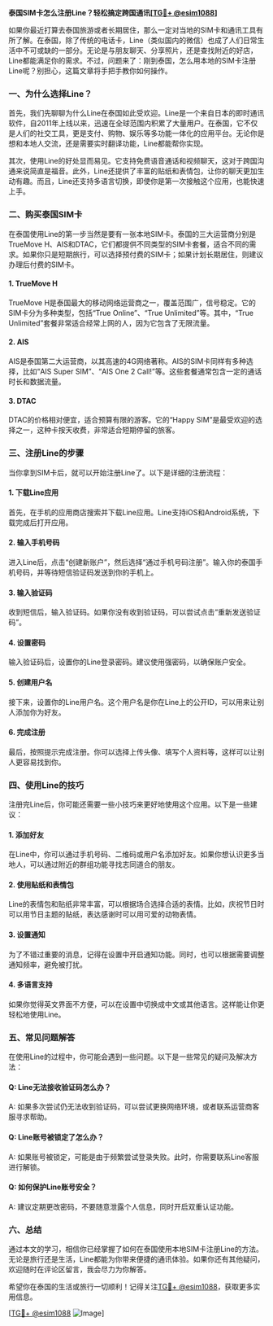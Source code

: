 **泰国SIM卡怎么注册Line？轻松搞定跨国通讯[[TG💪+ @esim1088](https://t.me/s/esim1088)]**

如果你最近打算去泰国旅游或者长期居住，那么一定对当地的SIM卡和通讯工具有所了解。在泰国，除了传统的电话卡，Line（类似国内的微信）也成了人们日常生活中不可或缺的一部分。无论是与朋友聊天、分享照片，还是查找附近的好店，Line都能满足你的需求。不过，问题来了：刚到泰国，怎么用本地的SIM卡注册Line呢？别担心，这篇文章将手把手教你如何操作。

### 一、为什么选择Line？

首先，我们先聊聊为什么Line在泰国如此受欢迎。Line是一个来自日本的即时通讯软件，自2011年上线以来，迅速在全球范围内积累了大量用户。在泰国，它不仅是人们的社交工具，更是支付、购物、娱乐等多功能一体化的应用平台。无论你是想和本地人交流，还是需要实时翻译功能，Line都能帮你实现。

其次，使用Line的好处显而易见。它支持免费语音通话和视频聊天，这对于跨国沟通来说简直是福音。此外，Line还提供了丰富的贴纸和表情包，让你的聊天更加生动有趣。而且，Line还支持多语言切换，即使你是第一次接触这个应用，也能快速上手。

### 二、购买泰国SIM卡

在泰国使用Line的第一步当然是要有一张本地SIM卡。泰国的三大运营商分别是TrueMove H、AIS和DTAC，它们都提供不同类型的SIM卡套餐，适合不同的需求。如果你只是短期旅行，可以选择预付费的SIM卡；如果计划长期居住，则建议办理后付费的SIM卡。

#### 1. TrueMove H
TrueMove H是泰国最大的移动网络运营商之一，覆盖范围广，信号稳定。它的SIM卡分为多种类型，包括“True Online”、“True Unlimited”等。其中，“True Unlimited”套餐非常适合经常上网的人，因为它包含了无限流量。

#### 2. AIS
AIS是泰国第二大运营商，以其高速的4G网络著称。AIS的SIM卡同样有多种选择，比如“AIS Super SIM”、“AIS One 2 Call!”等。这些套餐通常包含一定的通话时长和数据流量。

#### 3. DTAC
DTAC的价格相对便宜，适合预算有限的游客。它的“Happy SIM”是最受欢迎的选择之一，这种卡按天收费，非常适合短期停留的旅客。

### 三、注册Line的步骤

当你拿到SIM卡后，就可以开始注册Line了。以下是详细的注册流程：

#### 1. 下载Line应用
首先，在手机的应用商店搜索并下载Line应用。Line支持iOS和Android系统，下载完成后打开应用。

#### 2. 输入手机号码
进入Line后，点击“创建新账户”，然后选择“通过手机号码注册”。输入你的泰国手机号码，并等待短信验证码发送到你的手机上。

#### 3. 输入验证码
收到短信后，输入验证码。如果你没有收到验证码，可以尝试点击“重新发送验证码”。

#### 4. 设置密码
输入验证码后，设置你的Line登录密码。建议使用强密码，以确保账户安全。

#### 5. 创建用户名
接下来，设置你的Line用户名。这个用户名是你在Line上的公开ID，可以用来让别人添加你为好友。

#### 6. 完成注册
最后，按照提示完成注册。你可以选择上传头像、填写个人资料等，这样可以让别人更容易找到你。

### 四、使用Line的技巧

注册完Line后，你可能还需要一些小技巧来更好地使用这个应用。以下是一些建议：

#### 1. 添加好友
在Line中，你可以通过手机号码、二维码或用户名添加好友。如果你想认识更多当地人，可以通过附近的群组功能寻找志同道合的朋友。

#### 2. 使用贴纸和表情包
Line的表情包和贴纸非常丰富，可以根据场合选择合适的表情。比如，庆祝节日时可以用节日主题的贴纸，表达感谢时可以用可爱的动物表情。

#### 3. 设置通知
为了不错过重要的消息，记得在设置中开启通知功能。同时，也可以根据需要调整通知频率，避免被打扰。

#### 4. 多语言支持
如果你觉得英文界面不方便，可以在设置中切换成中文或其他语言。这样能让你更轻松地使用Line。

### 五、常见问题解答

在使用Line的过程中，你可能会遇到一些问题。以下是一些常见的疑问及解决方法：

#### Q: Line无法接收验证码怎么办？
A: 如果多次尝试仍无法收到验证码，可以尝试更换网络环境，或者联系运营商客服寻求帮助。

#### Q: Line账号被锁定了怎么办？
A: 如果账号被锁定，可能是由于频繁尝试登录失败。此时，你需要联系Line客服进行解锁。

#### Q: 如何保护Line账号安全？
A: 建议定期更改密码，不要随意泄露个人信息，同时开启双重认证功能。

### 六、总结

通过本文的学习，相信你已经掌握了如何在泰国使用本地SIM卡注册Line的方法。无论是旅行还是生活，Line都能为你带来便捷的通讯体验。如果你还有其他疑问，欢迎随时在评论区留言，我会尽力为你解答。

希望你在泰国的生活或旅行一切顺利！记得关注[TG💪+ @esim1088](https://t.me/s/esim1088)，获取更多实用信息。

[[TG💪+ @esim1088](https://t.me/s/esim1088) ![Image](https://i.postimg.cc/4NQfJmqS/Snipaste-2025-05-13-00-14-12.png)]